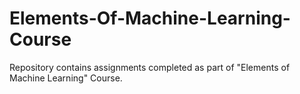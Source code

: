 # Elements-Of-Machine-Learning-Course
Repository contains assignments completed as part of "Elements of Machine Learning" Course.
